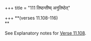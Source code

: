 +++
title = "111 तिष्ठन्तीष्व् अनुतिष्ठेत्"

+++
**(verses 11.108-116)  
**

See Explanatory notes for [Verse
11.108](/hinduism/book/manusmriti-with-the-commentary-of-medhatithi/d/doc201991.html#explanatory-notes "English translation of verse").




